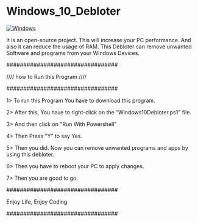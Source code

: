 # Windows_10_Debloter

[![Windows](https://svgshare.com/i/ZhY.svg)](https://svgshare.com/i/ZhY.svg)

It is an open-source project. This will increase your PC performance. And also it can reduce the usage of RAM. 
This Debloter can remove unwanted Software and programs from your Windows Devices.

#################################

//// how to Run this Program ////

#################################


1> To run this Program You have to download this program.

2> After this, You have to right-click on the "Windows10Debloter.ps1" file.

3> And then click on "Run With Powershell"

4> Then Press "Y" to say Yes.

5> Then you did. Now you can remove unwanted programs and apps by using this debloter.

6> Then you have to reboot your PC to apply changes.

7> Then you are good to go.


#################################

Enjoy Life, Enjoy Coding

#################################
